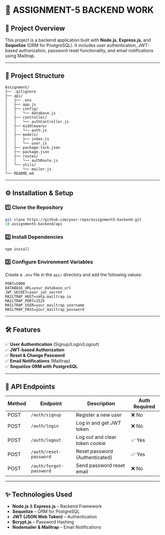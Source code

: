 # 🚀 ASSIGNMENT-5 BACKEND WORK

## 📌 Project Overview
This project is a backend application built with **Node.js**, **Express.js**, and **Sequelize** (ORM for PostgreSQL). It includes user authentication, JWT-based authorization, password reset functionality, and email notifications using Mailtrap.

---

## 📂 Project Structure
```
Assignment/
├── .gitignore
├── api/
│   ├── .env
│   ├── app.js
│   ├── config/
│   │   └── database.js
│   ├── controller/
│   │   └── authController.js
│   ├── middleware/
│   │   └── auth.js
│   ├── models/
│   │   ├── index.js
│   │   └── user.js
│   ├── package-lock.json
│   ├── package.json
│   ├── routes/
│   │   └── authRoute.js
│   └── utils/
│       └── mailer.js
└── README.md
```

---

## ⚙️ Installation & Setup
### 1️⃣ Clone the Repository
```sh
git clone https://github.com/your-repo/assignment5-backend.git
cd assignment5-backend/api
```

### 2️⃣ Install Dependencies
```sh
npm install
```

### 3️⃣ Configure Environment Variables
Create a `.env` file in the `api/` directory and add the following values:
```
PORT=5000
DATABASE_URL=your_database_url
JWT_SECRET=your_jwt_secret
MAILTRAP_HOST=smtp.mailtrap.io
MAILTRAP_PORT=2525
MAILTRAP_USER=your_mailtrap_username
MAILTRAP_PASS=your_mailtrap_password
```

---

## 🛠️ Features
✅ **User Authentication** (Signup/Login/Logout)  
✅ **JWT-based Authorization**  
✅ **Reset & Change Password**  
✅ **Email Notifications** (Mailtrap)  
✅ **Sequelize ORM with PostgreSQL**  

---

## 🔗 API Endpoints
| Method | Endpoint           | Description                        | Auth Required |
|--------|-------------------|------------------------------------|--------------|
| POST   | `/auth/signup`    | Register a new user               | ❌ No         |
| POST   | `/auth/login`     | Log in and get JWT token          | ❌ No         |
| POST   | `/auth/logout`    | Log out and clear token cookie    | ✅ Yes        |
| POST   | `/auth/reset-password` | Reset password (Authenticated) | ✅ Yes        |
| POST   | `/auth/forgot-password` | Send password reset email | ❌ No         |

---

## ✨ Technologies Used
- **Node.js** & **Express.js** – Backend Framework
- **Sequelize** – ORM for PostgreSQL
- **JWT (JSON Web Token)** – Authentication
- **Bcrypt.js** – Password Hashing
- **Nodemailer & Mailtrap** – Email Notifications